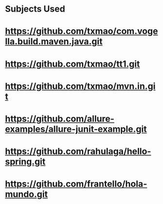 # Subjects Used
# https://github.com/txmao/com.vogella.build.maven.java.git
# https://github.com/txmao/tt1.git
# https://github.com/txmao/mvn.in.git
# https://github.com/allure-examples/allure-junit-example.git
# https://github.com/rahulaga/hello-spring.git
# https://github.com/frantello/hola-mundo.git
# 
